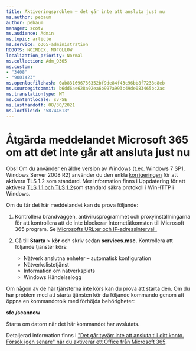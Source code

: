 ```yaml
---
title: Aktiveringsproblem – det går inte att ansluta just nu
ms.author: pebaum
author: pebaum
manager: scotv
ms.audience: Admin
ms.topic: article
ms.service: o365-administration
ROBOTS: NOINDEX, NOFOLLOW
localization_priority: Normal
ms.collection: Adm_O365
ms.custom:
- "3408"
- "9001423"
ms.openlocfilehash: 0ab831696736352bf9de84f43c96bb8f7238d8eb
ms.sourcegitcommit: b6dd6ae628a02ea6b997a993c49de083465bc2ac
ms.translationtype: MT
ms.contentlocale: sv-SE
ms.lasthandoff: 08/30/2021
ms.locfileid: "58744613"
---
```

# <a name="fixing-the-microsoft-365-apps-we-are-unable-to-connect-right-now-message"></a>Åtgärda meddelandet Microsoft 365 om att det inte går att ansluta just nu

Obs! Om du använder en äldre version av Windows (t.ex. Windows 7 SP1, Windows Server 2008 R2) använder du den enkla [korrigeringen](https://download.microsoft.com/download/0/6/5/0658B1A7-6D2E-474F-BC2C-D69E5B9E9A68/MicrosoftEasyFix51044.msi) för att aktivera TLS 1.2 som standard. Mer information finns i Uppdatering för att aktivera [TLS 1.1 och TLS 1.2](https://support.microsoft.com/topic/update-to-enable-tls-1-1-and-tls-1-2-as-default-secure-protocols-in-winhttp-in-windows-c4bd73d2-31d7-761e-0178-11268bb10392)som standard säkra protokoll i WinHTTP i Windows.

Om du får det här meddelandet kan du prova följande:

1. Kontrollera brandväggen, antivirusprogrammet och proxyinställningarna för att kontrollera att de inte blockerar Internetåtkomsten till Microsoft 365 program. Se [Microsofts URL:er och IP-adressintervall.](https://docs.microsoft.com/office365/enterprise/urls-and-ip-address-ranges)

2. Gå till **Starta**  >  **kör** och skriv sedan **services.msc.** Kontrollera att följande tjänster körs:
    - Nätverk anslutna enheter – automatisk konfiguration
    - Nätverkslistetjänst
    - Information om nätverksplats
    - Windows Händelselogg

Om någon av de här tjänsterna inte körs kan du prova att starta den. Om du har problem med att starta tjänsten kör du följande kommando genom att öppna en kommandotolk med förhöjda behörigheter:

**sfc /scannow**

Starta om datorn när det här kommandot har avslutats.

Detaljerad information finns i ["Det går tyvärr inte att ansluta till ditt konto. Försök igen senare" när du aktiverar ett Office från Microsoft 365](https://docs.microsoft.com/office/troubleshoot/activation-installation/issue-when-activate-office-from-office-365).